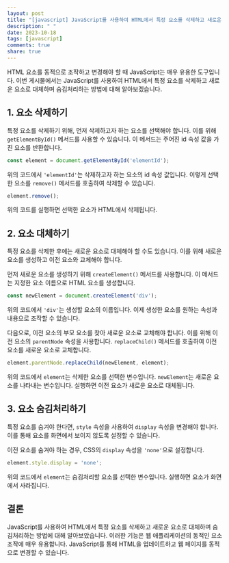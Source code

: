 ```yaml
---
layout: post
title: "[javascript] JavaScript를 사용하여 HTML에서 특정 요소를 삭제하고 새로운 요소로 대체하며 숨김처리하기"
description: " "
date: 2023-10-18
tags: [javascript]
comments: true
share: true
---
```


HTML 요소를 동적으로 조작하고 변경해야 할 때 JavaScript는 매우 유용한 도구입니다. 이번 게시물에서는 JavaScript를 사용하여 HTML에서 특정 요소를 삭제하고 새로운 요소로 대체하며 숨김처리하는 방법에 대해 알아보겠습니다.

## 1. 요소 삭제하기

특정 요소를 삭제하기 위해, 먼저 삭제하고자 하는 요소를 선택해야 합니다. 이를 위해 `getElementById()` 메서드를 사용할 수 있습니다. 이 메서드는 주어진 id 속성 값을 가진 요소를 반환합니다.

```javascript
const element = document.getElementById('elementId');
```

위의 코드에서 `'elementId'`는 삭제하고자 하는 요소의 id 속성 값입니다. 이렇게 선택한 요소를 `remove()` 메서드를 호출하여 삭제할 수 있습니다.

```javascript
element.remove();
```

위의 코드를 실행하면 선택한 요소가 HTML에서 삭제됩니다.

## 2. 요소 대체하기

특정 요소를 삭제한 후에는 새로운 요소로 대체해야 할 수도 있습니다. 이를 위해 새로운 요소를 생성하고 이전 요소와 교체해야 합니다.

먼저 새로운 요소를 생성하기 위해 `createElement()` 메서드를 사용합니다. 이 메서드는 지정한 요소 이름으로 HTML 요소를 생성합니다.

```javascript
const newElement = document.createElement('div');
```

위의 코드에서 `'div'`는 생성할 요소의 이름입니다. 이제 생성한 요소를 원하는 속성과 내용으로 조작할 수 있습니다.

다음으로, 이전 요소의 부모 요소를 찾아 새로운 요소로 교체해야 합니다. 이를 위해 이전 요소의 `parentNode` 속성을 사용합니다. `replaceChild()` 메서드를 호출하여 이전 요소를 새로운 요소로 교체합니다.

```javascript
element.parentNode.replaceChild(newElement, element);
```

위의 코드에서 `element`는 삭제한 요소를 선택한 변수입니다. `newElement`는 새로운 요소를 나타내는 변수입니다. 실행하면 이전 요소가 새로운 요소로 대체됩니다.

## 3. 요소 숨김처리하기

특정 요소를 숨겨야 한다면, `style` 속성을 사용하여 `display` 속성을 변경해야 합니다. 이를 통해 요소를 화면에서 보이지 않도록 설정할 수 있습니다.

이전 요소를 숨겨야 하는 경우, CSS의 `display` 속성을 `'none'`으로 설정합니다.

```javascript
element.style.display = 'none';
```

위의 코드에서 `element`는 숨김처리할 요소를 선택한 변수입니다. 실행하면 요소가 화면에서 사라집니다.

## 결론

JavaScript를 사용하여 HTML에서 특정 요소를 삭제하고 새로운 요소로 대체하며 숨김처리하는 방법에 대해 알아보았습니다. 이러한 기능은 웹 애플리케이션의 동적인 요소 조작에 매우 유용합니다. JavaScript를 통해 HTML을 업데이트하고 웹 페이지를 동적으로 변경할 수 있습니다.